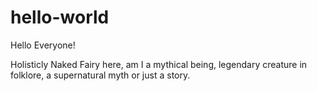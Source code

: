 # hello-world

Hello Everyone!

Holisticly Naked Fairy here, am I a mythical being, legendary creature in folklore, a supernatural myth or just a story.
